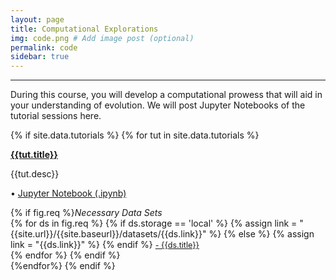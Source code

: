 ```yaml
---
layout: page
title: Computational Explorations
img: code.png # Add image post (optional)
permalink: code
sidebar: true
---
```


---

During this course, you will develop a computational prowess that will aid in
your understanding of evolution. We will post Jupyter Notebooks of the tutorial
sessions here. 


{% if site.data.tutorials %}
{% for tut in site.data.tutorials %}
<article class="post">
<a class="post-thumbnail" style="background-image: url(/assets/img/{{tut.pic}})" href="{{site.url}}/{{site.baseurl}}/tutorials/{{tut.link}}.html"> </a>

<div class="post-content">
<b class="post-title"><a href="/tutorials/{{tut.link}}.html">{{tut.title}}</a></b>
<p> {{tut.desc}}</p>
<p>• <a href="/tutorials/{{tut.link}}.ipynb"> Jupyter Notebook (.ipynb)</a><br/></p>
{% if fig.req %}<i>Necessary Data Sets </i><br/>
{% for ds in fig.req %}
{% if ds.storage == 'local' %}
{% assign link = "{{site.url}}/{{site.baseurl}}/datasets/{{ds.link}}" %}
{% else %}
{% assign link = "{{ds.link}}" %}
{% endif %}
<a style="font-size: 0.9em;" href="{{link}}"> - {{ds.title}} </a><br/>
{% endfor %}
{% endif %}
</div>
</article>
{%endfor%}
{% endif %}